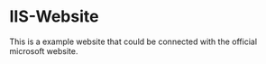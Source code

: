 # IIS-Website

This is a example website that could be connected with the official microsoft website.
